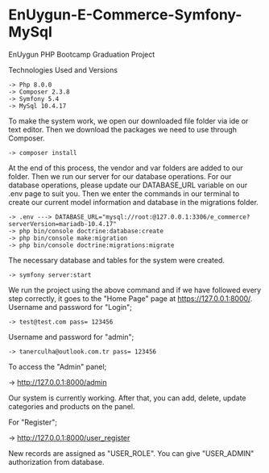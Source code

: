 # EnUygun-E-Commerce-Symfony-MySql
EnUygun PHP Bootcamp Graduation Project


Technologies Used and Versions


    -> Php 8.0.0
    -> Composer 2.3.8
    -> Symfony 5.4
    -> MySql 10.4.17 
    

To make the system work, we open our downloaded file folder via ide or text editor. Then we download the packages we need to use through Composer.

    -> composer install
     
At the end of this process, the vendor and var folders are added to our folder. Then we run our server for our database operations. For our database operations, please update our DATABASE_URL variable on our .env page to suit you. Then we enter the commands in our terminal to create our current model information and database in the migrations folder.

    -> .env ---> DATABASE_URL="mysql://root:@127.0.0.1:3306/e_commerce?serverVersion=mariadb-10.4.17"
    -> php bin/console doctrine:database:create
    -> php bin/console make:migration
    -> php bin/console doctrine:migrations:migrate
    
The necessary database and tables for the system were created.

    -> symfony server:start 

We run the project using the above command and if we have followed every step correctly, it goes to the "Home Page" page at https://127.0.0.1:8000/. 
Username and password for "Login";
  
    -> test@test.com pass= 123456 

Username and password for "admin";

    -> tanerculha@outlook.com.tr pass= 123456 

To access the "Admin" panel;

   -> http://127.0.0.1:8000/admin

Our system is currently working. After that, you can add, delete, update categories and products on the panel.

For "Register";

   -> http://127.0.0.1:8000/user_register

New records are assigned as "USER_ROLE". You can give "USER_ADMIN" authorization from database.
